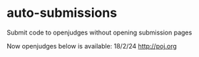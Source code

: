 # auto-submissions
Submit code to openjudges without opening submission pages

Now openjudges below is available:
18/2/24 http://poj.org
